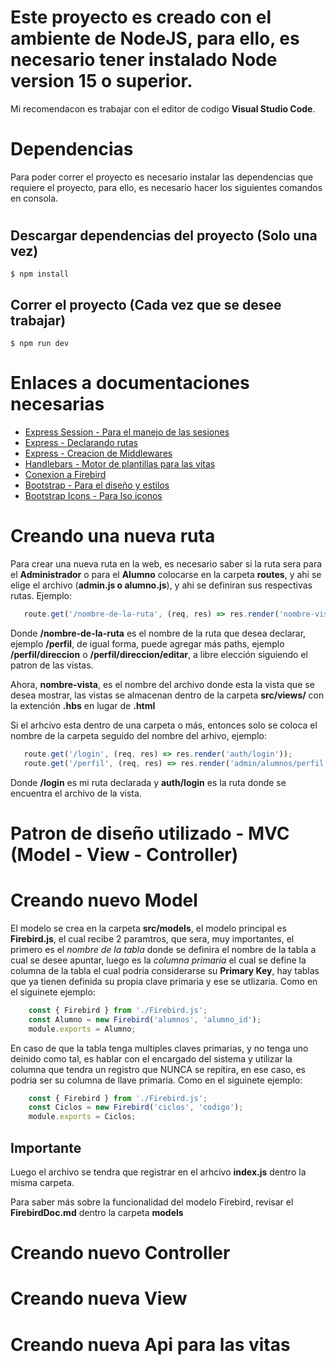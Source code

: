 # Este proyecto es creado con el ambiente de NodeJS, para ello, es necesario tener instalado Node version 15 o superior.

Mi recomendacon es trabajar con el editor de codigo **Visual Studio Code**.

#
# Dependencias

Para poder correr el proyecto es necesario instalar las dependencias que requiere el proyecto, para ello, es necesario hacer los siguientes comandos en consola.

#  


## Descargar dependencias del proyecto (Solo una vez)
    $ npm install

## Correr el proyecto (Cada vez que se desee trabajar)
    $ npm run dev


# Enlaces a documentaciones necesarias
 * [Express Session - Para el manejo de las sesiones](https://www.npmjs.com/package/express-session)
 * [Express - Declarando rutas](http://expressjs.com/es/starter/basic-routing.html)
 * [Express - Creacion de Middlewares](https://expressjs.com/es/guide/using-middleware.html)
 * [Handlebars - Motor de plantillas para las vitas](https://www.npmjs.com/package/express-handlebars)
 * [Conexion a Firebird](https://www.npmjs.com/package/node-firebird)
 * [Bootstrap - Para el diseño y estilos](https://getbootstrap.com/docs/5.2/getting-started/introduction/)
 * [Bootstrap Icons - Para lso iconos](https://icons.getbootstrap.com)

# Creando una nueva ruta
 Para crear una nueva ruta en la web, es necesario saber si la ruta sera para el **Administrador** o para el **Alumno** colocarse en la carpeta **routes**, y ahi se elige el archivo (**admin.js o alumno.js**), y ahi se definiran sus respectivas rutas. Ejemplo: 

 ```js
    route.get('/nombre-de-la-ruta', (req, res) => res.render('nombre-vista'));
 ```

Donde **/nombre-de-la-ruta** es el nombre de la ruta que desea declarar, ejemplo **/perfil**, de igual forma, puede agregar más paths, ejemplo **/perfil/direccion** o **/perfil/direccion/editar**, a libre elección siguiendo el patron de las vistas.

Ahora, **nombre-vista**, es el nombre del archivo donde esta la vista que se desea mostrar, las vistas se almacenan dentro de la carpeta **src/views/** con la extención **.hbs** en lugar de **.html**

Si el arhcivo esta dentro de una carpeta o más, entonces solo se coloca el nombre de la carpeta seguido del nombre del arhivo, ejemplo:

 ```js
    route.get('/login', (req, res) => res.render('auth/login'));
    route.get('/perfil', (req, res) => res.render('admin/alumnos/perfil'));
 ```

 Donde **/login** es mi ruta declarada y **auth/login** es la ruta donde se encuentra el archivo de la vista.

# Patron de diseño utilizado - MVC (Model - View - Controller)

# Creando nuevo Model
El modelo se crea en la carpeta **src/models**, el modelo principal es **Firebird.js**, el cual recibe 2 paramtros, que sera, muy importantes, el primero es el *nombre de la tabla* donde se definira el nombre de la tabla a cual se desee apuntar, luego es la *columna primaria* el cual se define la columna de la tabla el cual podria considerarse su **Primary Key**, hay tablas que ya tienen definida su propia clave primaria y ese se utlizaria. Como en el siguinete ejemplo:

```js
    const { Firebird } from './Firebird.js';
    const Alumno = new Firebird('alumnos', 'alumno_id');
    module.exports = Alumno;
```

En caso de que la tabla tenga multiples claves primarias, y no tenga uno deinido como tal, es hablar con el encargado del sistema y utilizar la columna que tendra un registro que NUNCA  se repitira, en ese caso, es podria ser su columna de llave primaria. Como en el siguinete ejemplo:

```js
    const { Firebird } from './Firebird.js';
    const Ciclos = new Firebird('ciclos', 'codigo');
    module.exports = Ciclos;
```

## Importante
Luego el archivo se tendra que registrar en el arhcivo **index.js** dentro la misma carpeta.

Para saber más sobre la funcionalidad del modelo Firebird, revisar el **FirebirdDoc.md** dentro la carpeta **models**

# Creando nuevo Controller

# Creando nueva View

# Creando nueva Api para las vitas